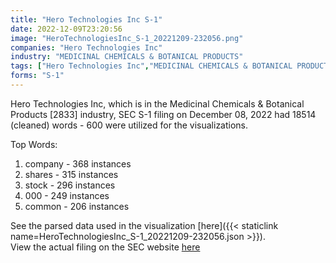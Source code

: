 ```yaml
---
title: "Hero Technologies Inc S-1"
date: 2022-12-09T23:20:56
image: "HeroTechnologiesInc_S-1_20221209-232056.png"
companies: "Hero Technologies Inc"
industry: "MEDICINAL CHEMICALS & BOTANICAL PRODUCTS"
tags: ["Hero Technologies Inc","MEDICINAL CHEMICALS & BOTANICAL PRODUCTS","12-08-2022","S-1"]
forms: "S-1"
---
```

Hero Technologies Inc, which is in the Medicinal Chemicals & Botanical Products [2833] industry, SEC S-1 filing on December 08, 2022 had 18514 (cleaned) words - 600 were utilized for the visualizations.

Top Words:
1. company - 368 instances
2. shares - 315 instances
3. stock - 296 instances
4. 000 - 249 instances
5. common - 206 instances


See the parsed data used in the visualization [here]({{< staticlink name=HeroTechnologiesInc_S-1_20221209-232056.json >}}).  
View the actual filing on the SEC website [here](https://www.sec.gov/Archives/edgar/data/1324736/0001477932-22-009175.txt)